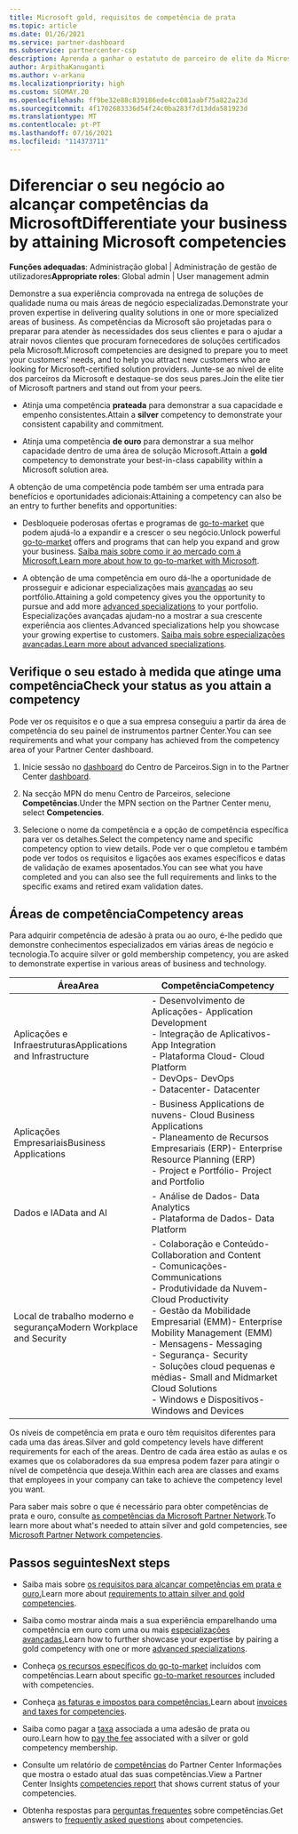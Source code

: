 ```yaml
---
title: Microsoft gold, requisitos de competência de prata
ms.topic: article
ms.date: 01/26/2021
ms.service: partner-dashboard
ms.subservice: partnercenter-csp
description: Aprenda a ganhar o estatuto de parceiro de elite da Microsoft e atraia novos clientes cumprindo os requisitos de competência para ganhar níveis de adesão de ouro e prata.
author: ArpithaKanuganti
ms.author: v-arkanu
ms.localizationpriority: high
ms.custom: SEOMAY.20
ms.openlocfilehash: ff9be32e88c839186ede4cc081aabf75a822a23d
ms.sourcegitcommit: 4f1702683336d54f24c0ba283f7d13dda581923d
ms.translationtype: MT
ms.contentlocale: pt-PT
ms.lasthandoff: 07/16/2021
ms.locfileid: "114373711"
---
```

# <a name="differentiate-your-business-by-attaining-microsoft-competencies"></a><span data-ttu-id="8dba6-103">Diferenciar o seu negócio ao alcançar competências da Microsoft</span><span class="sxs-lookup"><span data-stu-id="8dba6-103">Differentiate your business by attaining Microsoft competencies</span></span>

<span data-ttu-id="8dba6-104">**Funções adequadas**: Administração global | Administração de gestão de utilizadores</span><span class="sxs-lookup"><span data-stu-id="8dba6-104">**Appropriate roles**: Global admin | User management admin</span></span>

<span data-ttu-id="8dba6-105">Demonstre a sua experiência comprovada na entrega de soluções de qualidade numa ou mais áreas de negócio especializadas.</span><span class="sxs-lookup"><span data-stu-id="8dba6-105">Demonstrate your proven expertise in delivering quality solutions in one or more specialized areas of business.</span></span> <span data-ttu-id="8dba6-106">As competências da Microsoft são projetadas para o preparar para atender às necessidades dos seus clientes e para o ajudar a atrair novos clientes que procuram fornecedores de soluções certificados pela Microsoft.</span><span class="sxs-lookup"><span data-stu-id="8dba6-106">Microsoft competencies are designed to prepare you to meet your customers' needs, and to help you attract new customers who are looking for Microsoft-certified solution providers.</span></span> <span data-ttu-id="8dba6-107">Junte-se ao nível de elite dos parceiros da Microsoft e destaque-se dos seus pares.</span><span class="sxs-lookup"><span data-stu-id="8dba6-107">Join the elite tier of Microsoft partners and stand out from your peers.</span></span>

- <span data-ttu-id="8dba6-108">Atinja uma competência **prateada** para demonstrar a sua capacidade e empenho consistentes.</span><span class="sxs-lookup"><span data-stu-id="8dba6-108">Attain a **silver** competency to demonstrate your consistent capability and commitment.</span></span>

- <span data-ttu-id="8dba6-109">Atinja uma competência **de ouro** para demonstrar a sua melhor capacidade dentro de uma área de solução Microsoft.</span><span class="sxs-lookup"><span data-stu-id="8dba6-109">Attain a **gold** competency to demonstrate your best-in-class capability within a Microsoft solution area.</span></span>

<span data-ttu-id="8dba6-110">A obtenção de uma competência pode também ser uma entrada para benefícios e oportunidades adicionais:</span><span class="sxs-lookup"><span data-stu-id="8dba6-110">Attaining a competency can also be an entry to further benefits and opportunities:</span></span>

- <span data-ttu-id="8dba6-111">Desbloqueie poderosas ofertas e programas de [go-to-market](mpn-learn-about-go-to-market-benefits.md) que podem ajudá-lo a expandir e a crescer o seu negócio.</span><span class="sxs-lookup"><span data-stu-id="8dba6-111">Unlock powerful [go-to-market](mpn-learn-about-go-to-market-benefits.md) offers and programs that can help you expand and grow your business.</span></span> <span data-ttu-id="8dba6-112">[Saiba mais sobre como ir ao mercado com a Microsoft.](https://partner.microsoft.com/solutions/go-to-market)</span><span class="sxs-lookup"><span data-stu-id="8dba6-112">[Learn more about how to go-to-market with Microsoft](https://partner.microsoft.com/solutions/go-to-market).</span></span>

- <span data-ttu-id="8dba6-113">A obtenção de uma competência em ouro dá-lhe a oportunidade de prosseguir e adicionar especializações mais [avançadas](advanced-specializations.md) ao seu portfólio.</span><span class="sxs-lookup"><span data-stu-id="8dba6-113">Attaining a gold competency gives you the opportunity to pursue and add more [advanced specializations](advanced-specializations.md) to your portfolio.</span></span> <span data-ttu-id="8dba6-114">Especializações avançadas ajudam-no a mostrar a sua crescente experiência aos clientes.</span><span class="sxs-lookup"><span data-stu-id="8dba6-114">Advanced specializations help you showcase your growing expertise to customers.</span></span> <span data-ttu-id="8dba6-115">[Saiba mais sobre especializações avançadas.](https://partner.microsoft.com/membership/advanced-specialization)</span><span class="sxs-lookup"><span data-stu-id="8dba6-115">[Learn more about advanced specializations](https://partner.microsoft.com/membership/advanced-specialization).</span></span>

## <a name="check-your-status-as-you-attain-a-competency"></a><span data-ttu-id="8dba6-116">Verifique o seu estado à medida que atinge uma competência</span><span class="sxs-lookup"><span data-stu-id="8dba6-116">Check your status as you attain a competency</span></span>

<span data-ttu-id="8dba6-117">Pode ver os requisitos e o que a sua empresa conseguiu a partir da área de competência do seu painel de instrumentos partner Center.</span><span class="sxs-lookup"><span data-stu-id="8dba6-117">You can see requirements and what your company has achieved from the competency area of your Partner Center dashboard.</span></span>

1. <span data-ttu-id="8dba6-118">Inicie sessão no [dashboard](https://partner.microsoft.com/dashboard/home) do Centro de Parceiros.</span><span class="sxs-lookup"><span data-stu-id="8dba6-118">Sign in to the Partner Center [dashboard](https://partner.microsoft.com/dashboard/home).</span></span>

2. <span data-ttu-id="8dba6-119">Na secção MPN do menu Centro de Parceiros, selecione **Competências**.</span><span class="sxs-lookup"><span data-stu-id="8dba6-119">Under the MPN section on the Partner Center menu, select **Competencies**.</span></span>

3. <span data-ttu-id="8dba6-120">Selecione o nome da competência e a opção de competência específica para ver os detalhes.</span><span class="sxs-lookup"><span data-stu-id="8dba6-120">Select the competency name and specific competency option to view details.</span></span> <span data-ttu-id="8dba6-121">Pode ver o que completou e também pode ver todos os requisitos e ligações aos exames específicos e datas de validação de exames aposentados.</span><span class="sxs-lookup"><span data-stu-id="8dba6-121">You can see what you have completed and you can also see the full requirements and links to the specific exams and retired exam validation dates.</span></span>

## <a name="competency-areas"></a><span data-ttu-id="8dba6-122">Áreas de competência</span><span class="sxs-lookup"><span data-stu-id="8dba6-122">Competency areas</span></span>

<span data-ttu-id="8dba6-123">Para adquirir competência de adesão à prata ou ao ouro, é-lhe pedido que demonstre conhecimentos especializados em várias áreas de negócio e tecnologia.</span><span class="sxs-lookup"><span data-stu-id="8dba6-123">To acquire silver or gold membership competency, you are asked to demonstrate expertise in various areas of business and technology.</span></span>

|<span data-ttu-id="8dba6-124">**Área**</span><span class="sxs-lookup"><span data-stu-id="8dba6-124">**Area**</span></span>            |<span data-ttu-id="8dba6-125">**Competência**</span><span class="sxs-lookup"><span data-stu-id="8dba6-125">**Competency**</span></span>                    |
|--------------------|--------------------------------|
|<span data-ttu-id="8dba6-126">Aplicações e Infraestruturas</span><span class="sxs-lookup"><span data-stu-id="8dba6-126">Applications and Infrastructure</span></span>| <span data-ttu-id="8dba6-127">- Desenvolvimento de Aplicações</span><span class="sxs-lookup"><span data-stu-id="8dba6-127">- Application Development</span></span><br/> <span data-ttu-id="8dba6-128">- Integração de Aplicativos</span><span class="sxs-lookup"><span data-stu-id="8dba6-128">- App Integration</span></span><br/> <span data-ttu-id="8dba6-129">- Plataforma Cloud</span><span class="sxs-lookup"><span data-stu-id="8dba6-129">- Cloud Platform</span></span><br/> <span data-ttu-id="8dba6-130">- DevOps</span><span class="sxs-lookup"><span data-stu-id="8dba6-130">- DevOps</span></span><br/> <span data-ttu-id="8dba6-131">- Datacenter</span><span class="sxs-lookup"><span data-stu-id="8dba6-131">- Datacenter</span></span> |
|<span data-ttu-id="8dba6-132">Aplicações Empresariais</span><span class="sxs-lookup"><span data-stu-id="8dba6-132">Business Applications</span></span> | <span data-ttu-id="8dba6-133">- Business Applications de nuvens</span><span class="sxs-lookup"><span data-stu-id="8dba6-133">- Cloud Business Applications</span></span></br> <span data-ttu-id="8dba6-134">- Planeamento de Recursos Empresariais (ERP)</span><span class="sxs-lookup"><span data-stu-id="8dba6-134">- Enterprise Resource Planning (ERP)</span></span></br> <span data-ttu-id="8dba6-135">- Project e Portfólio</span><span class="sxs-lookup"><span data-stu-id="8dba6-135">- Project and Portfolio</span></span> |
|<span data-ttu-id="8dba6-136">Dados e IA</span><span class="sxs-lookup"><span data-stu-id="8dba6-136">Data and AI</span></span>| <span data-ttu-id="8dba6-137">- Análise de Dados</span><span class="sxs-lookup"><span data-stu-id="8dba6-137">- Data Analytics</span></span><br/> <span data-ttu-id="8dba6-138">- Plataforma de Dados</span><span class="sxs-lookup"><span data-stu-id="8dba6-138">- Data Platform</span></span> |
|<span data-ttu-id="8dba6-139">Local de trabalho moderno e segurança</span><span class="sxs-lookup"><span data-stu-id="8dba6-139">Modern Workplace and Security</span></span> | <span data-ttu-id="8dba6-140">- Colaboração e Conteúdo</span><span class="sxs-lookup"><span data-stu-id="8dba6-140">- Collaboration and Content</span></span><br/> <span data-ttu-id="8dba6-141">- Comunicações</span><span class="sxs-lookup"><span data-stu-id="8dba6-141">- Communications</span></span><br/> <span data-ttu-id="8dba6-142">- Produtividade da Nuvem</span><span class="sxs-lookup"><span data-stu-id="8dba6-142">- Cloud Productivity</span></span><br/> <span data-ttu-id="8dba6-143">- Gestão da Mobilidade Empresarial (EMM)</span><span class="sxs-lookup"><span data-stu-id="8dba6-143">- Enterprise Mobility Management (EMM)</span></span><br/> <span data-ttu-id="8dba6-144">- Mensagens</span><span class="sxs-lookup"><span data-stu-id="8dba6-144">- Messaging</span></span><br/> <span data-ttu-id="8dba6-145">- Segurança</span><span class="sxs-lookup"><span data-stu-id="8dba6-145">- Security</span></span><br/> <span data-ttu-id="8dba6-146">- Soluções cloud pequenas e médias</span><span class="sxs-lookup"><span data-stu-id="8dba6-146">- Small and Midmarket Cloud Solutions</span></span><br/> <span data-ttu-id="8dba6-147">- Windows e Dispositivos</span><span class="sxs-lookup"><span data-stu-id="8dba6-147">- Windows and Devices</span></span> |

<span data-ttu-id="8dba6-148">Os níveis de competência em prata e ouro têm requisitos diferentes para cada uma das áreas.</span><span class="sxs-lookup"><span data-stu-id="8dba6-148">Silver and gold competency levels have different requirements for each of the areas.</span></span> <span data-ttu-id="8dba6-149">Dentro de cada área estão as aulas e os exames que os colaboradores da sua empresa podem fazer para atingir o nível de competência que deseja.</span><span class="sxs-lookup"><span data-stu-id="8dba6-149">Within each area are classes and exams that employees in your company can take to achieve the competency level you want.</span></span> 

<span data-ttu-id="8dba6-150">Para saber mais sobre o que é necessário para obter competências de prata e ouro, consulte [as competências da Microsoft Partner Network](https://partner.microsoft.com/membership/competencies).</span><span class="sxs-lookup"><span data-stu-id="8dba6-150">To learn more about what's needed to attain silver and gold competencies, see [Microsoft Partner Network competencies](https://partner.microsoft.com/membership/competencies).</span></span>

## <a name="next-steps"></a><span data-ttu-id="8dba6-151">Passos seguintes</span><span class="sxs-lookup"><span data-stu-id="8dba6-151">Next steps</span></span>

- <span data-ttu-id="8dba6-152">Saiba mais sobre [os requisitos para alcançar competências em prata e ouro.](https://partner.microsoft.com/membership/competencies)</span><span class="sxs-lookup"><span data-stu-id="8dba6-152">Learn more about [requirements to attain silver and gold competencies](https://partner.microsoft.com/membership/competencies).</span></span>

- <span data-ttu-id="8dba6-153">Saiba como mostrar ainda mais a sua experiência emparelhando uma competência em ouro com uma ou mais [especializações avançadas.](advanced-specializations.md)</span><span class="sxs-lookup"><span data-stu-id="8dba6-153">Learn how to further showcase your expertise by pairing a gold competency with one or more [advanced specializations](advanced-specializations.md).</span></span>

- <span data-ttu-id="8dba6-154">Conheça [os recursos específicos do go-to-market](mpn-learn-about-go-to-market-benefits.md) incluídos com competências.</span><span class="sxs-lookup"><span data-stu-id="8dba6-154">Learn about specific [go-to-market resources](mpn-learn-about-go-to-market-benefits.md) included with competencies.</span></span>

- <span data-ttu-id="8dba6-155">Conheça [as faturas e impostos para competências.](mpn-view-print-maps-invoice.md)</span><span class="sxs-lookup"><span data-stu-id="8dba6-155">Learn about [invoices and taxes for competencies](mpn-view-print-maps-invoice.md).</span></span>

- <span data-ttu-id="8dba6-156">Saiba como pagar a [taxa](mpn-pay-fee-silver-gold-competency.md) associada a uma adesão de prata ou ouro.</span><span class="sxs-lookup"><span data-stu-id="8dba6-156">Learn how to [pay the fee](mpn-pay-fee-silver-gold-competency.md) associated with a silver or gold competency membership.</span></span>

- <span data-ttu-id="8dba6-157">Consulte um relatório de [competências](insights-competencies-report.md) do Partner Center Informações que mostra o estado atual das suas competências.</span><span class="sxs-lookup"><span data-stu-id="8dba6-157">View a Partner Center Insights [competencies report](insights-competencies-report.md) that shows current status of your competencies.</span></span>

- <span data-ttu-id="8dba6-158">Obtenha respostas para [perguntas frequentes](competencies-faq.yml) sobre competências.</span><span class="sxs-lookup"><span data-stu-id="8dba6-158">Get answers to [frequently asked questions](competencies-faq.yml) about competencies.</span></span>
